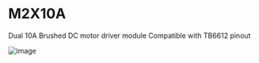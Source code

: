 # M2X10A
Dual 10A Brushed DC motor driver module
Compatible with TB6612 pinout

![image](https://github.com/user-attachments/assets/b9c69d9d-dbcd-49c7-8c15-55e740165e3d)

